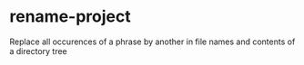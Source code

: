 # rename-project
Replace all occurences of a phrase by another in file names and contents of a directory tree
